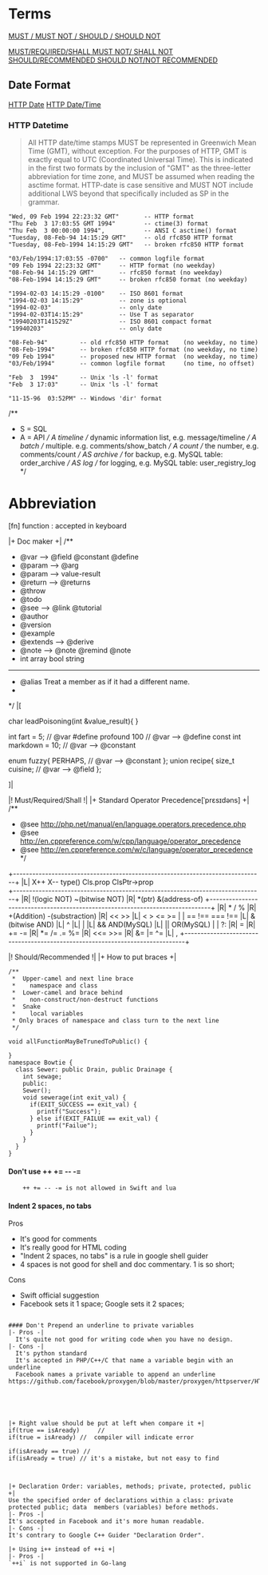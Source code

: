 # Terms

[MUST / MUST NOT / SHOULD / SHOULD NOT](http://tools.ietf.org/html/rfc2119)

[MUST/REQUIRED/SHALL MUST NOT/ SHALL NOT SHOULD/RECOMMENDED SHOULD NOT/NOT RECOMMENDED](http://tools.ietf.org/html/rfc4949)


## Date Format
[HTTP Date](http://search.cpan.org/~gaas/HTTP-Date-6.02/lib/HTTP/Date.pm)
[HTTP Date/Time](https://www.w3.org/Protocols/rfc2616/rfc2616-sec3.html)
### HTTP Datetime
> All HTTP date/time stamps MUST be represented in Greenwich Mean Time (GMT), without exception. For the purposes of HTTP, GMT is exactly equal to UTC (Coordinated Universal Time). This is indicated in the first two formats by the inclusion of "GMT" as the three-letter abbreviation for time zone, and MUST be assumed when reading the asctime format. HTTP-date is case sensitive and MUST NOT include additional LWS beyond that specifically included as SP in the grammar.
```
"Wed, 09 Feb 1994 22:23:32 GMT"       -- HTTP format
"Thu Feb  3 17:03:55 GMT 1994"        -- ctime(3) format
"Thu Feb  3 00:00:00 1994",           -- ANSI C asctime() format
"Tuesday, 08-Feb-94 14:15:29 GMT"     -- old rfc850 HTTP format
"Tuesday, 08-Feb-1994 14:15:29 GMT"   -- broken rfc850 HTTP format

"03/Feb/1994:17:03:55 -0700"   -- common logfile format
"09 Feb 1994 22:23:32 GMT"     -- HTTP format (no weekday)
"08-Feb-94 14:15:29 GMT"       -- rfc850 format (no weekday)
"08-Feb-1994 14:15:29 GMT"     -- broken rfc850 format (no weekday)

"1994-02-03 14:15:29 -0100"    -- ISO 8601 format
"1994-02-03 14:15:29"          -- zone is optional
"1994-02-03"                   -- only date
"1994-02-03T14:15:29"          -- Use T as separator
"19940203T141529Z"             -- ISO 8601 compact format
"19940203"                     -- only date

"08-Feb-94"         -- old rfc850 HTTP format    (no weekday, no time)
"08-Feb-1994"       -- broken rfc850 HTTP format (no weekday, no time)
"09 Feb 1994"       -- proposed new HTTP format  (no weekday, no time)
"03/Feb/1994"       -- common logfile format     (no time, no offset)

"Feb  3  1994"      -- Unix 'ls -l' format
"Feb  3 17:03"      -- Unix 'ls -l' format

"11-15-96  03:52PM" -- Windows 'dir' format
```

/**
 *  S = SQL
 *  A = API
 */
A     timeline       /* dynamic information list, e.g. message/timeline */
A     batch          /* multiple. e.g. comments/show_batch */
A     count          /* the number, e.g. comments/count */
AS    archive        /* for backup, e.g. MySQL table: order_archive */
AS    log            /* for logging, e.g. MySQL table: user_registry_log */


# Abbreviation
[fn] function : accepted in keyboard

|+ Doc maker +|
/**
 * @var   --> @field  @constant  @define
 * @param       --> @arg
 * @param  --> value-result
 * @return  --> @returns
 * @throw  
 * @todo
 * @see   --> @link @tutorial
 * @author
 * @version
 * @example
 * @extends --> @derive
 * @note  -->  @note   @remind @note     
 * int array bool string
 
 *******************************
 * @alias Treat a member as if it had a different name.
 * 
 */
|[

char leadPoisoning(int &value_result){
}

int fart = 5;               // @var
#define profound 100        // @var  --> @define
const int markdown = 10;    // @var  --> @constant

enum fuzzy{
  PERHAPS,    // @var   --> @constant
};
union recipe{
  size_t cuisine;         // @var  --> @field
};

]|

|! Must/Required/Shall !|
|+ Standard Operator Precedence[ˈprɛsɪdəns] +|
/**
 * @see http://php.net/manual/en/language.operators.precedence.php
 * @see http://en.cppreference.com/w/cpp/language/operator_precedence
 * @see http://en.cppreference.com/w/c/language/operator_precedence
 */

+------------------------------------------------------------------------------+
|L| X++ X-- type()  Cls.prop ClsPtr->prop  
+------------------------------------------------------------------------------+
|R| !(logic NOT) ~(bitwise NOT)
|R| *(ptr)  &(address-of)
+------------------------------------------------------------------------------+
|R| * / %
|R| +(Addition) -(substraction)
|R| << >>
|L| <  >  <=  >=
| | ==  !==   ===  !==
|L| &(bitwise AND)
|L| ^
|L| |
|L| &&  AND(MySQL)
|L| ||  OR(MySQL)
| | ?:
|R| = 
|R| +=  -= 
|R| *=  /=  .=  %= 
|R| <<=  >>= 
|R| &= |= ^=
|L| ,
+------------------------------------------------------------------------------+ 

|! Should/Recommended !|
|+ How to put braces +|
```
/**
 *  Upper-camel and next line brace
 *    namespace and class
 *  Lower-camel and brace behind
 *    non-construct/non-destruct functions
 *  Snake
 *    local variables
 * Only braces of namespace and class turn to the next line
 */
```
```
void allFunctionMayBeTrunedToPublic() {

}
namespace Bowtie {
  class Sewer: public Drain, public Drainage {
    int sewage;
    public:
    Sewer();
    void sewerage(int exit_val) {
      if(EXIT_SUCCESS == exit_val) {
        printf("Success");
      } else if(EXIT_FAILUE == exit_val) {
        printf("Failue");
      }
    }
  }
}
```
#### Don't use ++ += -- -= 
```
    ++ += -- -= is not allowed in Swift and lua
```
#### Indent 2 spaces, no tabs

Pros
* It's good for comments
* It's really good for HTML coding
* "Indent 2 spaces, no tabs" is a rule in google shell guider
* 4 spaces is not good for shell and doc commentary. 1 is so short;

Cons
* Swift official suggestion
* Facebook sets it 1 space; Google sets it 2 spaces;
    
```

#### Don't Prepend an underline to private variables
|- Pros -|
  It's quite not good for writing code when you have no design.
|- Cons -|
  It's python standard
  It's accepted in PHP/C++/C that name a variable begin with an underline
  Facebook names a private variable to append an underline
https://github.com/facebook/proxygen/blob/master/proxygen/httpserver/HTTPServer.cpp





|+ Right value should be put at left when compare it +|
if(true == isAready)     // 
if(true = isAready) //  compiler will indicate error

if(isAready == true) // 
if(isAready = true) // it's a mistake, but not easy to find



|+ Declaration Order: variables, methods; private, protected, public +|
Use the specified order of declarations within a class: private protected public; data  members (variables) before methods.
|- Pros -|
It's accepted in Facebook and it's more human readable.
|- Cons -|
It's contrary to Google C++ Guider "Declaration Order".

|+ Using i++ instead of ++i +|
|- Pros -|
`++i` is not supported in Go-lang
